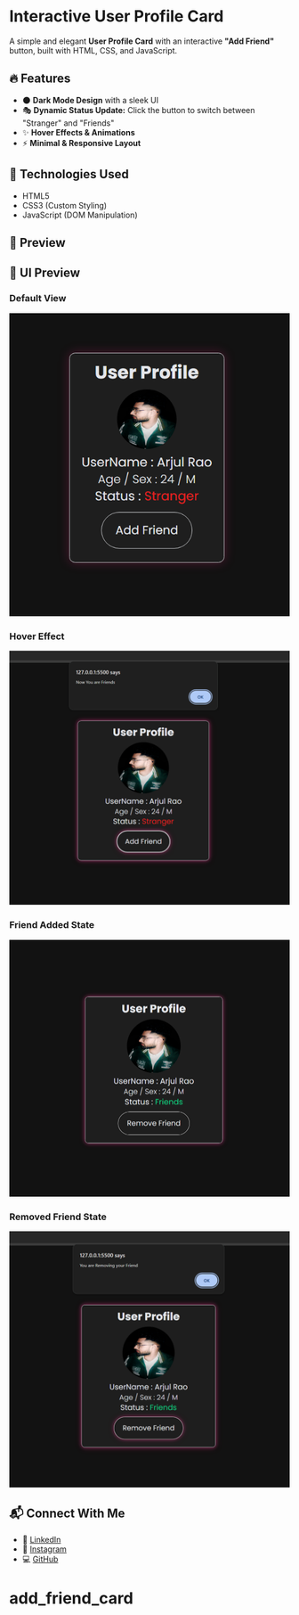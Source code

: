 # Interactive User Profile Card

A simple and elegant **User Profile Card** with an interactive **"Add Friend"** button, built with HTML, CSS, and JavaScript.

## 🔥 Features
- 🌑 **Dark Mode Design** with a sleek UI
- 🎭 **Dynamic Status Update:** Click the button to switch between "Stranger" and "Friends"
- ✨ **Hover Effects & Animations**
- ⚡ **Minimal & Responsive Layout**

## 📌 Technologies Used
- HTML5
- CSS3 (Custom Styling)
- JavaScript (DOM Manipulation)

## 🎥 Preview
## 🎨 UI Preview
### Default View
![Default Card](./Image/output_1.png)

### Hover Effect
![Hover Effect](./Image/output_2.png)

### Friend Added State
![Friend Added](./Image/output_3.png)

### Removed Friend State
![Removed Friend](./Image/output_4.png)


## 📬 Connect With Me
- 🔗 [LinkedIn](www.linkedin.com/in/rao-arjul)
- 📸 [Instagram](https://www.instagram.com/arjul.dev)
- 💻 [GitHub](https://github.com/arjulrao)
# add_friend_card
